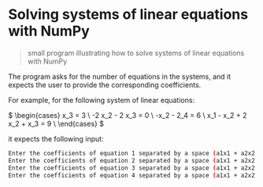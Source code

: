 # Solving systems of linear equations with NumPy
> small program illustrating how to solve systems of linear equations with NumPy


The program asks for the number of equations in the systems, and it expects the user to provide the corresponding coefficients.

For example, for the following system of linear equations:

$
\begin{cases}
x_3 = 3 \\
-2 x_2 - 2 x_3 = 0 \\
-x_2  - 2_4 = 6 \\
x_1 - x_2 + 2 x_2 + x_3 = 9 \\
\end{cases}
$

it expects the following input:

```bash
Enter the coefficients of equation 1 separated by a space (a1x1 + a2x2 + a3x3 + ... + anxn = b): 0 0 1 0 3
Enter the coefficients of equation 2 separated by a space (a1x1 + a2x2 + a3x3 + ... + anxn = b): 0 -2 -2 0 0
Enter the coefficients of equation 3 separated by a space (a1x1 + a2x2 + a3x3 + ... + anxn = b): 1 -1 0 -2 6
Enter the coefficients of equation 4 separated by a space (a1x1 + a2x2 + a3x3 + ... + anxn = b): 1 -1 2 1 9
```